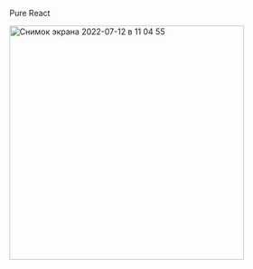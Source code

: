 Pure React

<img width="415" alt="Снимок экрана 2022-07-12 в 11 04 55" src="https://user-images.githubusercontent.com/32493146/178441095-a14049ef-573d-4b4c-bd2b-be60e2ebe2c2.png">

